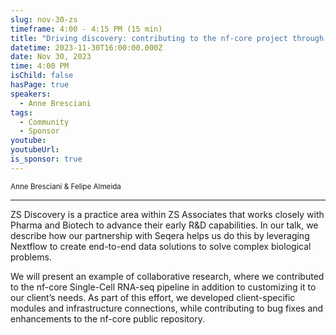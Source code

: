 ```yaml
---
slug: nov-30-zs
timeframe: 4:00 - 4:15 PM (15 min)
title: "Driving discovery: contributing to the nf-core project through client collaboration"
datetime: 2023-11-30T16:00:00.000Z
date: Nov 30, 2023
time: 4:00 PM
isChild: false
hasPage: true
speakers:
  - Anne Bresciani
tags:
  - Community
  - Sponsor
youtube: 
youtubeUrl: 
is_sponsor: true
---
```

<div className="mb-4">
  <small className="typo-small">
    Anne Bresciani & Felipe Almeida
  </small>
</div>

<hr className="border-t border-gray-50 mb-4 opacity-20" />

ZS Discovery is a practice area within ZS Associates that works closely with Pharma and Biotech to advance their early R&D capabilities. In our talk, we describe how our partnership with Seqera helps us do this by leveraging Nextflow to create end-to-end data solutions to solve complex biological problems. 

We will present an example of collaborative research, where we contributed to the nf-core Single-Cell RNA-seq pipeline in addition to customizing it to our client’s needs. As part of this effort, we developed client-specific modules and infrastructure connections, while contributing to bug fixes and enhancements to the nf-core public repository.
